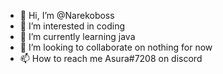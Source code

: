 - 👋 Hi, I’m @Narekoboss
- 👀 I’m interested in coding
- 🌱 I’m currently learning java
- 💞️ I’m looking to collaborate on nothing for now
- 📫 How to reach me Asura#7208 on discord
